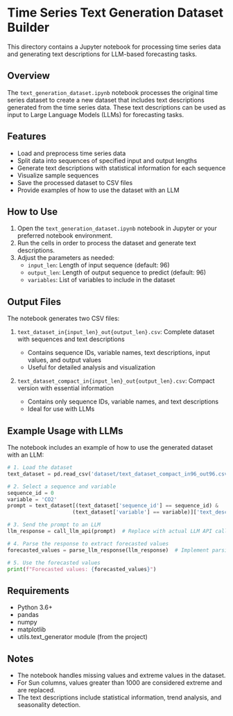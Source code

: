 # Time Series Text Generation Dataset Builder

This directory contains a Jupyter notebook for processing time series data and generating text descriptions for LLM-based forecasting tasks.

## Overview

The `text_generation_dataset.ipynb` notebook processes the original time series dataset to create a new dataset that includes text descriptions generated from the time series data. These text descriptions can be used as input to Large Language Models (LLMs) for forecasting tasks.

## Features

- Load and preprocess time series data
- Split data into sequences of specified input and output lengths
- Generate text descriptions with statistical information for each sequence
- Visualize sample sequences
- Save the processed dataset to CSV files
- Provide examples of how to use the dataset with an LLM

## How to Use

1. Open the `text_generation_dataset.ipynb` notebook in Jupyter or your preferred notebook environment.
2. Run the cells in order to process the dataset and generate text descriptions.
3. Adjust the parameters as needed:
   - `input_len`: Length of input sequence (default: 96)
   - `output_len`: Length of output sequence to predict (default: 96)
   - `variables`: List of variables to include in the dataset

## Output Files

The notebook generates two CSV files:

1. `text_dataset_in{input_len}_out{output_len}.csv`: Complete dataset with sequences and text descriptions
   - Contains sequence IDs, variable names, text descriptions, input values, and output values
   - Useful for detailed analysis and visualization

2. `text_dataset_compact_in{input_len}_out{output_len}.csv`: Compact version with essential information
   - Contains only sequence IDs, variable names, and text descriptions
   - Ideal for use with LLMs

## Example Usage with LLMs

The notebook includes an example of how to use the generated dataset with an LLM:

```python
# 1. Load the dataset
text_dataset = pd.read_csv('dataset/text_dataset_compact_in96_out96.csv')

# 2. Select a sequence and variable
sequence_id = 0
variable = 'CO2'
prompt = text_dataset[(text_dataset['sequence_id'] == sequence_id) & 
                     (text_dataset['variable'] == variable)]['text_description'].values[0]

# 3. Send the prompt to an LLM
llm_response = call_llm_api(prompt)  # Replace with actual LLM API call

# 4. Parse the response to extract forecasted values
forecasted_values = parse_llm_response(llm_response)  # Implement parsing logic

# 5. Use the forecasted values
print(f"Forecasted values: {forecasted_values}")
```

## Requirements

- Python 3.6+
- pandas
- numpy
- matplotlib
- utils.text_generator module (from the project)

## Notes

- The notebook handles missing values and extreme values in the dataset.
- For Sun columns, values greater than 1000 are considered extreme and are replaced.
- The text descriptions include statistical information, trend analysis, and seasonality detection.